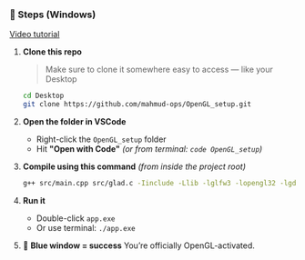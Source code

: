 ### 🧃 Steps (Windows)

[Video tutorial](https://youtu.be/yMmOjbp4yMI)

1. **Clone this repo**

   > Make sure to clone it somewhere easy to access — like your Desktop

   ```bash
   cd Desktop
   git clone https://github.com/mahmud-ops/OpenGL_setup.git
   ```

2. **Open the folder in VSCode**

   * Right-click the `OpenGL_setup` folder
   * Hit **"Open with Code"**
     *(or from terminal: `code OpenGL_setup`)*

3. **Compile using this command** *(from inside the project root)*

   ```bash
   g++ src/main.cpp src/glad.c -Iinclude -Llib -lglfw3 -lopengl32 -lgdi32 -o app.exe
   ```

4. **Run it**

   * Double-click `app.exe`
   * Or use terminal: `./app.exe`

5. 💙 **Blue window = success**
   You’re officially OpenGL-activated.
